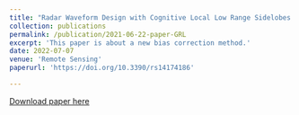 ```yaml
---
title: "Radar Waveform Design with Cognitive Local Low Range Sidelobes Based on Particles Swarm Assisted Projection Optimization"
collection: publications
permalink: /publication/2021-06-22-paper-GRL
excerpt: 'This paper is about a new bias correction method.'
date: 2022-07-07
venue: 'Remote Sensing'
paperurl: 'https://doi.org/10.3390/rs14174186'

---
```

[Download paper here](http://zejiang-unsw.github.io/files/Jiang-GRL-2021.pdf)

